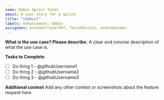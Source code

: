 ```yaml
---
name: Admin Sprint Tasks
about: A user story for a sprint
title: "[Admin]"
labels: enhancement, Admin
assignees: brendanfraser597, TessaPeruzzi, andrewdimmer
---
```


**What is the use case? Please describe.**
A clear and concise description of what the use case is.

**Tasks to Complete**

- [ ] Do thing 1 - @githubUsername1
- [ ] Do thing 2 - @githubUsername2
- [ ] Do thing 3 - @githubUsername3

**Additional context**
Add any other context or screenshots about the feature request here.
